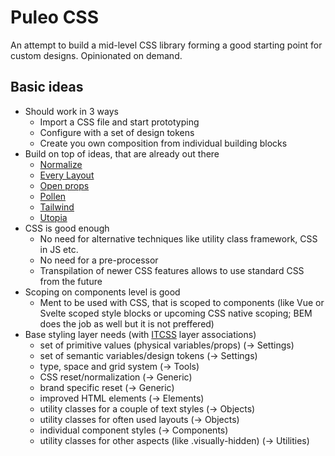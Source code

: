 # Puleo CSS

An attempt to build a mid-level CSS library forming a good starting point for
custom designs. Opinionated on demand.

## Basic ideas

- Should work in 3 ways
  - Import a CSS file and start prototyping
  - Configure with a set of design tokens
  - Create you own composition from individual building blocks
- Build on top of ideas, that are already out there
  - [Normalize]()
  - [Every Layout](https://every-layout.dev/)
  - [Open props](https://open-props.style/)
  - [Pollen](https://www.pollen.style/)
  - [Tailwind](https://tailwindcss.com/)
  - [Utopia](https://utopia.fyi/)
- CSS is good enough
  - No need for alternative techniques like utility class framework, CSS in JS etc.
  - No need for a pre-processor
  - Transpilation of newer CSS features allows to use standard CSS from the future
- Scoping on components level is good
  - Ment to be used with CSS, that is scoped to components (like Vue or Svelte
    scoped style blocks or upcoming CSS native scoping; BEM does the job as well
    but it is not preffered)
- Base styling layer needs (with [ITCSS](https://benmarshall.me/itcss/) layer associations)
  - set of primitive values (physical variables/props) (-> Settings)
  - set of semantic variables/design tokens (-> Settings)
  - type, space and grid system (-> Tools)
  - CSS reset/normalization (-> Generic)
  - brand specific reset (-> Generic)
  - improved HTML elements (-> Elements)
  - utility classes for a couple of text styles (-> Objects)
  - utility classes for often used layouts (-> Objects)
  - individual component styles (-> Components)
  - utility classes for other aspects (like .visually-hidden) (-> Utilities)
